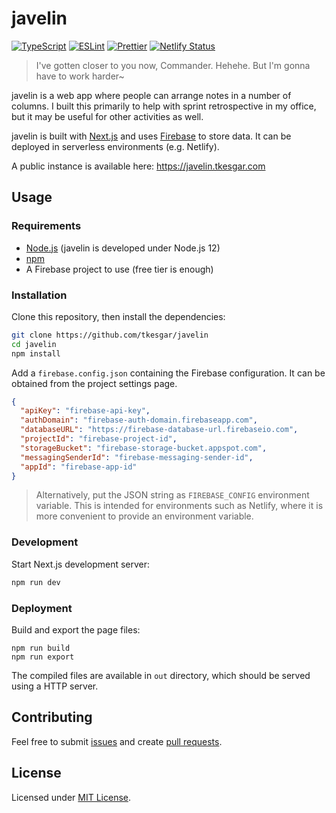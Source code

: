 # javelin

[![TypeScript](https://img.shields.io/npm/types/scrub-js.svg)](https://www.typescriptlang.org/)
[![ESLint](https://img.shields.io/badge/code%20style-ESLint-blueviolet)](https://eslint.org/)
[![Prettier](https://img.shields.io/badge/code_style-prettier-ff69b4.svg)](https://prettier.io/)
[![Netlify Status](https://api.netlify.com/api/v1/badges/1c6baa2e-ef81-49df-8bd8-4af30a46d439/deploy-status)](https://app.netlify.com/sites/javelin-a87b9e98/deploys)

> I've gotten closer to you now, Commander. Hehehe. But I'm gonna have to work
> harder~

javelin is a web app where people can arrange notes in a number of columns. I
built this primarily to help with sprint retrospective in my office, but it may
be useful for other activities as well.

javelin is built with [Next.js][nextjs] and uses [Firebase][firebase] to store
data. It can be deployed in serverless environments (e.g. Netlify).

A public instance is available here: https://javelin.tkesgar.com

## Usage

### Requirements

- [Node.js][nodejs] (javelin is developed under Node.js 12)
- [npm][npm]
- A Firebase project to use (free tier is enough)

### Installation

Clone this repository, then install the dependencies:

```bash
git clone https://github.com/tkesgar/javelin
cd javelin
npm install
```

Add a `firebase.config.json` containing the Firebase configuration. It can be
obtained from the project settings page.

```json
{
  "apiKey": "firebase-api-key",
  "authDomain": "firebase-auth-domain.firebaseapp.com",
  "databaseURL": "https://firebase-database-url.firebaseio.com",
  "projectId": "firebase-project-id",
  "storageBucket": "firebase-storage-bucket.appspot.com",
  "messagingSenderId": "firebase-messaging-sender-id",
  "appId": "firebase-app-id"
}
```

> Alternatively, put the JSON string as `FIREBASE_CONFIG` environment variable.
> This is intended for environments such as Netlify, where it is more convenient
> to provide an environment variable.

### Development

Start Next.js development server:

```bash
npm run dev
```

### Deployment

Build and export the page files:

```
npm run build
npm run export
```

The compiled files are available in `out` directory, which should be served using
a HTTP server.

## Contributing

Feel free to submit [issues] and create [pull requests][pulls].

## License

Licensed under [MIT License][license].

<!-- prettier-ignore-start -->
[firebase]: https://firebase.google.com/
[issues]: https://github.com/tkesgar/javelin/issues
[license]: https://github.com/tkesgar/javelin/blob/master/LICENSE
[nextjs]: https://nextjs.org/docs/getting-started
[nodejs]: https://nodejs.org/
[npm]: https://www.npmjs.com/
[pulls]: https://github.com/tkesgar/javelin/pulls
<!-- prettier-ignore-end -->
